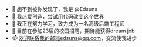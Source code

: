 - 👋 想不到被你发现了，我是 @Edsuns
- 👀 我热爱创造，尝试用代码改变这个世界
- 🌱 我正在努力学习，致力成为一名高级后端工程师
- 💞️ 目前在参加23届的校园招聘，期待能获得dream job
- 📫 欢迎联系我的邮箱edsuns@qq.com，交流使我进步

<!---
Edsuns/Edsuns is a ✨ special ✨ repository because its `README.md` (this file) appears on your GitHub profile.
You can click the Preview link to take a look at your changes.
--->

